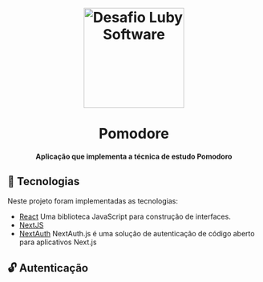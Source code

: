 <h1 align = "center">
<br>
  <img src = "https://i0.wp.com/jawwad.me/wp-content/uploads/2019/03/pomodoro-timer.png?fit=1200%2C595&ssl=1" alt = "Desafio Luby Software" width = "200">
<br>
<br>
Pomodore
</h1>



<h4 align="center">
  <p align = "center">Aplicação que implementa a técnica de estudo Pomodoro<p/> 
</h4>



## :rocket: Tecnologias
Neste projeto foram implementadas as tecnologias:

-  [React](https://facebook.github.io/react/) Uma biblioteca JavaScript para construção de interfaces.
-  [NextJS](https://nextjs.org/)
-  [NextAuth](https://github.com/nextauthjs/next-auth) NextAuth.js é uma solução de autenticação de código aberto para aplicativos Next.js

## 🔓 Autenticação
